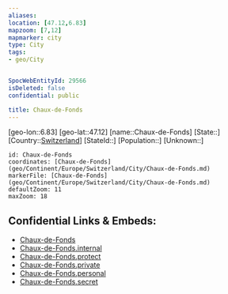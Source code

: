 ```yaml
---
aliases: 
location: [47.12,6.83]
mapzoom: [7,12] 
mapmarker: city 
type: City
tags:
- geo/City


SpocWebEntityId: 29566
isDeleted: false
confidential: public

title: Chaux-de-Fonds
---
```

[geo-lon::6.83]
[geo-lat::47.12]
[name::Chaux-de-Fonds]
[State::]
[Country::[Switzerland](geo/Continent/Europe/Switzerland.md)]
[StateId::]
[Population::]
[Unknown::]


```leaflet
id: Chaux-de-Fonds
coordinates: [Chaux-de-Fonds](geo/Continent/Europe/Switzerland/City/Chaux-de-Fonds.md)
markerFile: [Chaux-de-Fonds](geo/Continent/Europe/Switzerland/City/Chaux-de-Fonds.md)
defaultZoom: 11 
maxZoom: 18
```


## Confidential Links & Embeds: 
- [Chaux-de-Fonds](../../../../../../_public/geo/Continent/Europe/Switzerland/City/Chaux-de-Fonds.md) 
- [Chaux-de-Fonds.internal](../../../../../../_internal/geo/Continent/Europe/Switzerland/City/Chaux-de-Fonds.internal.md) 
- [Chaux-de-Fonds.protect](../../../../../../_protect/geo/Continent/Europe/Switzerland/City/Chaux-de-Fonds.protect.md) 
- [Chaux-de-Fonds.private](../../../../../../_private/geo/Continent/Europe/Switzerland/City/Chaux-de-Fonds.private.md) 
- [Chaux-de-Fonds.personal](../../../../../../_personal/geo/Continent/Europe/Switzerland/City/Chaux-de-Fonds.personal.md) 
- [Chaux-de-Fonds.secret](../../../../../../_secret/geo/Continent/Europe/Switzerland/City/Chaux-de-Fonds.secret.md) 
